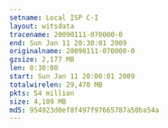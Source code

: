 ```yaml
---
setname: Local ISP C-I
layout: witsdata
tracename: 20090111-070000-0
end: Sun Jan 11 20:30:01 2009
originalname: 20090111-070000-0
gzsize: 2,177 MB
len: 0:30:00
start: Sun Jan 11 20:00:01 2009
totalwirelen: 29,470 MB
pkts: 54 million
size: 4,109 MB
md5: 954923d0ef8f497f97665787a50ba54a
---
```

